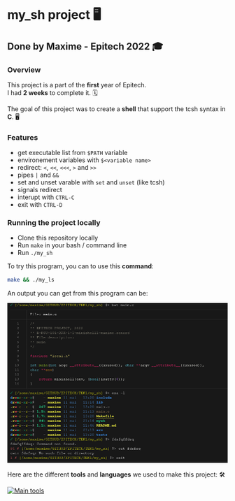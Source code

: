# my_sh project :desktop_computer:

## Done by Maxime - Epitech 2022 :mortar_board:

### Overview

This project is a part of the **first** year of Epitech.<br>
I had **2 weeks** to complete it. :spiral_calendar:<br>

The goal of this project was to create a **shell** that support the tcsh syntax in **C**. :desktop_computer:<br>

### Features

* get executable list from `$PATH` variable
* environement variables with `$<variable name>`
* redirect: `<`, `<<`, `<<<`, `>` and `>>`
* pipes `|` and `&&`
* set and unset varable with `set` and `unset` (like tcsh)
* signals redirect
* interupt with `CTRL-C`
* exit with `CTRL-D`

### Running the project locally

* Clone this repository locally
* Run `make` in your bash / command line
* Run `./my_sh`

To try this program, you can to use this **command**: <br>

```bash
make && ./my_ls
```

An output you can get from this program can be:

![example.png](assets/example.png)

Here are the different **tools** and **languages** we used to make this project: :hammer_and_wrench:

[![Main tools](https://skillicons.dev/icons?i=c,vscode,github,md,bash&perline=9)](https://github.com/tandpfun/skill-icons)
